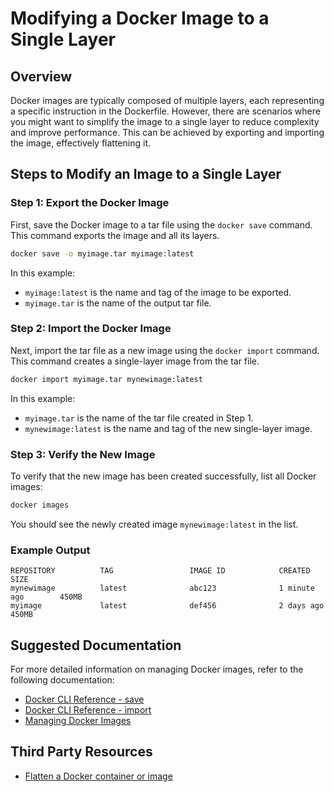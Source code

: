 
# Modifying a Docker Image to a Single Layer

## Overview

Docker images are typically composed of multiple layers, each representing a specific instruction in the Dockerfile. However, there are scenarios where you might want to simplify the image to a single layer to reduce complexity and improve performance. This can be achieved by exporting and importing the image, effectively flattening it.

## Steps to Modify an Image to a Single Layer

### Step 1: Export the Docker Image

First, save the Docker image to a tar file using the `docker save` command. This command exports the image and all its layers.

```bash
docker save -o myimage.tar myimage:latest
```

In this example:
- `myimage:latest` is the name and tag of the image to be exported.
- `myimage.tar` is the name of the output tar file.

### Step 2: Import the Docker Image

Next, import the tar file as a new image using the `docker import` command. This command creates a single-layer image from the tar file.

```bash
docker import myimage.tar mynewimage:latest
```

In this example:
- `myimage.tar` is the name of the tar file created in Step 1.
- `mynewimage:latest` is the name and tag of the new single-layer image.

### Step 3: Verify the New Image

To verify that the new image has been created successfully, list all Docker images:

```bash
docker images
```

You should see the newly created image `mynewimage:latest` in the list.

### Example Output

```
REPOSITORY          TAG                 IMAGE ID            CREATED             SIZE
mynewimage          latest              abc123              1 minute ago        450MB
myimage             latest              def456              2 days ago          450MB
```

## Suggested Documentation

For more detailed information on managing Docker images, refer to the following documentation:

- [Docker CLI Reference - save](https://docs.docker.com/engine/reference/commandline/save/)
- [Docker CLI Reference - import](https://docs.docker.com/engine/reference/commandline/import/)
- [Managing Docker Images](https://docs.docker.com/engine/reference/commandline/image/)

## Third Party Resources
- [Flatten a Docker container or image](https://tuhrig.de/flatten-a-docker-container-or-image/)

